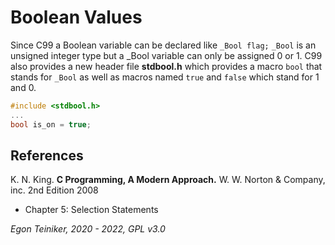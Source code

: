# Boolean Values 
Since C99 a Boolean variable can be declared like `_Bool flag;` 
`_Bool` is an unsigned integer type but a _Bool variable can only be assigned 0 or 1.
C99 also provides a new header file **stdbool.h** which provides a macro `bool` that 
stands for `_Bool` as well as macros named `true` and `false` which stand for 1 and 0. 

```C
#include <stdbool.h> 
...
bool is_on = true; 
```


## References
K. N. King. **C Programming, A Modern Approach.** W. W. Norton & Company, inc. 2nd Edition 2008
 * Chapter 5: Selection Statements
 
*Egon Teiniker, 2020 - 2022, GPL v3.0* 
